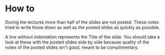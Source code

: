 # How to

During the lectures more than half of the slides are not posted. These notes tried to write those down as well as the posted slides as quickly as possible.

A line without indentation represents the Title of the slide.
You should take a look at these with the posted slides side by side because quality of the notes of the posted slides isn't good, meant to be complimentary.
